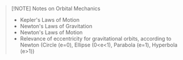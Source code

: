 > [!NOTE] Notes on Orbital Mechanics
> - Kepler's Laws of Motion
> - Newton's Laws of Gravitation
> - Newton's Laws of Motion
> - Relevance of eccentricity for gravitational orbits, according to Newton (Circle (e=0), Ellipse (0<e<1), Parabola (e=1), Hyperbola (e>1))




